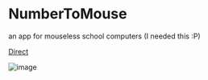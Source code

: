 # NumberToMouse
 
 an app for mouseless school computers (I needed this :P)

[Direct](https://github.com/emredotnet/NumberToMouse/releases/download/release/NumberToMouse.zip)

 ![image](https://github.com/user-attachments/assets/44ca37b9-8df5-40bf-abfb-311c943b7f3b)

